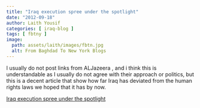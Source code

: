```yaml
---
title: "Iraq execution spree under the spotlight"
date: "2012-09-18"
author: Laith Yousif
categories: [ iraq-blog ]
tags: [ fbtny ]
image:
  path: assets/laith/images/fbtn.jpg
  alt: From Baghdad To New York Blogs
---
```


I usually do not post links from ALJazeera , and i think this is understandable as I usually do not agree with their approach or politics, but this is a decent article that show how far Iraq has deviated from the human rights laws we hoped that it has by now.  

  
[Iraq execution spree under the spotlight](https://www.aljazeera.com/indepth/features/2012/09/201291081633731250.html)
